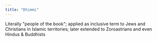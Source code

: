 ```yaml
---
title: "Dhimmi"
---
```

Literally &quot;people of the book&quot;; applied as inclusive term to Jews and Christians in Islamic territories; later extended to Zoroastrians and even Hindus &amp; Buddhists

